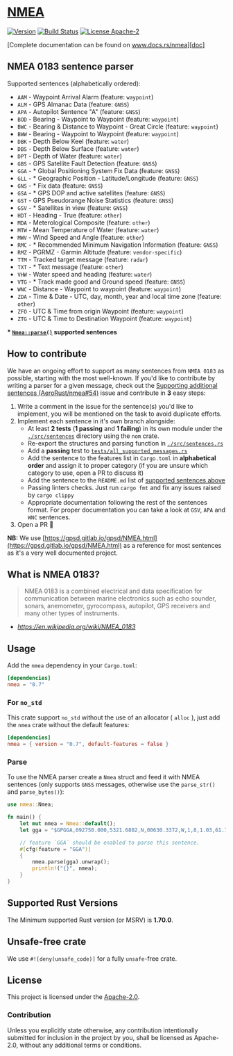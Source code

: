 # [NMEA][doc]

[![Version](https://img.shields.io/crates/v/nmea.svg)](https://crates.io/crates/nmea)
[![Build Status](https://github.com/AeroRust/nmea/actions/workflows/ci.yml/badge.svg)](https://github.com/AeroRust/nmea/actions/workflows/ci.yml)
[![License Apache-2](https://img.shields.io/crates/l/nmea.svg)](./LICENSE.txt)

[Complete documentation can be found on www.docs.rs/nmea][doc]

## NMEA 0183 sentence parser

Supported sentences (alphabetically ordered):


- `AAM` - Waypoint Arrival Alarm (feature: `waypoint`)
- `ALM` - GPS Almanac Data (feature: `GNSS`)
- `APA` - Autopilot Sentence "A" (feature: `GNSS`)
- `BOD` - Bearing - Waypoint to Waypoint (feature: `waypoint`)
- `BWC` - Bearing & Distance to Waypoint - Great Circle (feature: `waypoint`)
- `BWW` - Bearing - Waypoint to Waypoint (feature: `waypoint`)
- `DBK` - Depth Below Keel (feature: `water`)
- `DBS` - Depth Below Surface (feature: `water`)
- `DPT` - Depth of Water (feature: `water`)
- `GBS` - GPS Satellite Fault Detection (feature: `GNSS`)
- `GGA` - * Global Positioning System Fix Data (feature: `GNSS`)
- `GLL` - * Geographic Position - Latitude/Longitude (feature: `GNSS`)
- `GNS` - * Fix data (feature: `GNSS`)
- `GSA` - * GPS DOP and active satellites (feature: `GNSS`)
- `GST` - GPS Pseudorange Noise Statistics (feature: `GNSS`)
- `GSV` - * Satellites in view (feature: `GNSS`)
- `HDT` - Heading - True (feature: `other`)
- `MDA` - Meterological Composite (feature: `other`)
- `MTW` - Mean Temperature of Water (feature: `water`)
- `MWV` - Wind Speed and Angle (feature: `other`)
- `RMC` - * Recommended Minimum Navigation Information (feature: `GNSS`)
- `RMZ` - PGRMZ - Garmin Altitude (feature: `vendor-specific`)
- `TTM` - Tracked target message (feature: `radar`)
- `TXT` - * Text message (feature: `other`)
- `VHW` - Water speed and heading (feature: `water`)
- `VTG` - * Track made good and Ground speed (feature: `GNSS`)
- `WNC` - Distance - Waypoint to waypoint (feature: `waypoint`)
- `ZDA` - Time & Date - UTC, day, month, year and local time zone (feature: `other`)
- `ZFO` - UTC & Time from origin Waypoint (feature: `waypoint`)
- `ZTG` - UTC & Time to Destination Waypoint (feature: `waypoint`)

**\* [`Nmea::parse()`] supported sentences**

[`Nmea::parse()`]: https://docs.rs/nmea/latest/nmea/struct.Nmea.html#method.parse

## How to contribute

We have an ongoing effort to support as many sentences from `NMEA 0183` as possible,
starting with the most well-known.
If you'd like to contribute by writing a parser for a given message, check out the [Supporting additional sentences (AeroRust/nmea#54)](https://github.com/AeroRust/nmea/issues/54) issue and contribute in **3** easy steps:

1. Write a comment in the issue for the sentence(s) you'd like to implement, you will be mentioned on the task to avoid duplicate efforts.
2. Implement each sentence in it's own branch alongside:
   - At least **2 tests** (**1 passing** and **1 failing**) in its own module under the [`./src/sentences`](./src/sentences) directory using the `nom` crate.
   - Re-export the structures and parsing function in [`./src/sentences.rs`](./src/sentences.rs) 
   - Add a **passing** test to [`tests/all_supported_messages.rs`](./tests/all_supported_messages.rs)
   - Add the sentence to the features list in `Cargo.toml` in **alphabetical order** and assign it to proper category (if you are unsure which category to use, open a PR to discuss it)
   - Add the sentence to the `README.md` list of [supported sentences above](./README.md#nmea-0183-sentence-parser-for-rust)
   - Passing linters checks. Just run `cargo fmt` and fix any issues raised by `cargo clippy`
   - Appropriate documentation following the rest of the sentences format. For proper documentation you can take a look at `GSV`, `APA` and `WNC` sentences.
3. Open a PR 🎉

**NB:** We use [https://gpsd.gitlab.io/gpsd/NMEA.html](https://gpsd.gitlab.io/gpsd/NMEA.html) as a reference for most sentences as it's a very well documented project.

## What is NMEA 0183?

> NMEA 0183 is a combined electrical and data specification for communication
> between marine electronics such as echo sounder, sonars, anemometer,
> gyrocompass, autopilot, GPS receivers and many other types of instruments.

- _https://en.wikipedia.org/wiki/NMEA_0183_

[doc]: https://docs.rs/nmea

## Usage

Add the `nmea` dependency in your `Cargo.toml`:

```toml
[dependencies]
nmea = "0.7"
```

### For `no_std`

This crate support `no_std` without the use of an allocator ( `alloc` ),
just add the `nmea` crate without the default features:

```toml
[dependencies]
nmea = { version = "0.7", default-features = false }
```

### Parse

To use the NMEA parser create a `Nmea` struct and feed it with NMEA sentences (only supports `GNSS` messages, otherwise use the `parse_str()` and `parse_bytes()`):

```rust
use nmea::Nmea;

fn main() {
    let mut nmea = Nmea::default();
    let gga = "$GPGGA,092750.000,5321.6802,N,00630.3372,W,1,8,1.03,61.7,M,55.2,M,,*76";

    // feature `GGA` should be enabled to parse this sentence.
    #[cfg(feature = "GGA")]
    {
        nmea.parse(gga).unwrap();
        println!("{}", nmea);
    }
}
```

## Supported Rust Versions

The Minimum supported Rust version (or MSRV) is **1.70.0**.

## Unsafe-free crate

We use `#![deny(unsafe_code)]` for a fully `unsafe`-free crate.

## License

This project is licensed under the [Apache-2.0](./LICENSE.txt).

### Contribution

Unless you explicitly state otherwise, any contribution intentionally submitted
for inclusion in the project by you, shall be licensed as Apache-2.0,
without any additional terms or conditions.
